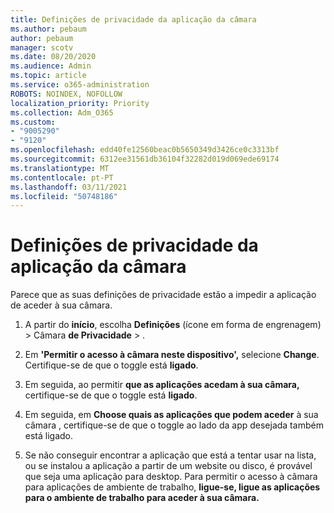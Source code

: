 ```yaml
---
title: Definições de privacidade da aplicação da câmara
ms.author: pebaum
author: pebaum
manager: scotv
ms.date: 08/20/2020
ms.audience: Admin
ms.topic: article
ms.service: o365-administration
ROBOTS: NOINDEX, NOFOLLOW
localization_priority: Priority
ms.collection: Adm_O365
ms.custom:
- "9005290"
- "9120"
ms.openlocfilehash: edd40fe12560beac0b5650349d3426ce0c3313bf
ms.sourcegitcommit: 6312ee31561db36104f32282d019d069ede69174
ms.translationtype: MT
ms.contentlocale: pt-PT
ms.lasthandoff: 03/11/2021
ms.locfileid: "50748186"
---
```

# <a name="camera-app-privacy-settings"></a>Definições de privacidade da aplicação da câmara

Parece que as suas definições de privacidade estão a impedir a aplicação de aceder à sua câmara.

1.  A partir do **início**, escolha **Definições** (ícone em forma de engrenagem) > Câmara **de Privacidade**  >  .

2.  Em **'Permitir o acesso à câmara neste dispositivo',** selecione **Change**. Certifique-se de que o toggle está **ligado**.

3.  Em seguida, ao permitir **que as aplicações acedam à sua câmara,** certifique-se de que o toggle está **ligado**.

4.  Em seguida, em **Choose quais as aplicações que podem aceder** à sua câmara , certifique-se de que o toggle ao lado da app desejada também está ligado. 

5.  Se não conseguir encontrar a aplicação que está a tentar usar na lista, ou se instalou a aplicação a partir de um website ou disco, é provável que seja uma aplicação para desktop. Para permitir o acesso à câmara para aplicações de ambiente de trabalho, **ligue-se, ligue as aplicações para o ambiente de trabalho para aceder à sua câmara.**